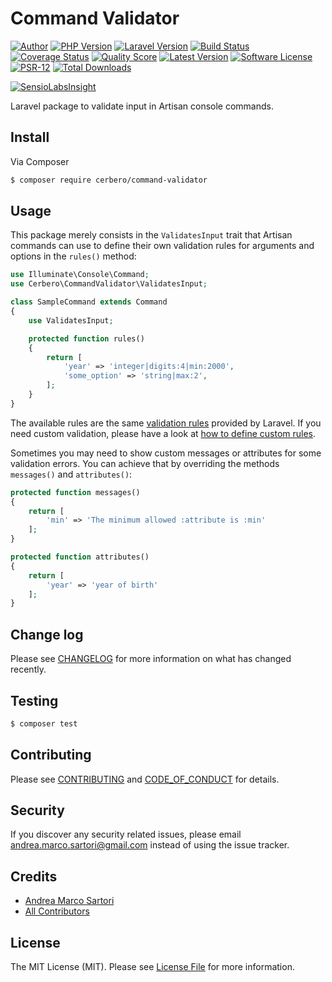 # Command Validator

[![Author][ico-author]][link-author]
[![PHP Version][ico-php]][link-php]
[![Laravel Version][ico-laravel]][link-laravel]
[![Build Status][ico-actions]][link-actions]
[![Coverage Status][ico-scrutinizer]][link-scrutinizer]
[![Quality Score][ico-code-quality]][link-code-quality]
[![Latest Version][ico-version]][link-packagist]
[![Software License][ico-license]](LICENSE.md)
[![PSR-12][ico-psr12]][link-psr12]
[![Total Downloads][ico-downloads]][link-downloads]

[![SensioLabsInsight][ico-sensiolabs]][link-sensiolabs]

Laravel package to validate input in Artisan console commands.

## Install

Via Composer

``` bash
$ composer require cerbero/command-validator
```

## Usage

This package merely consists in the `ValidatesInput` trait that Artisan commands can use to define their own validation rules for arguments and options in the `rules()` method:

``` php
use Illuminate\Console\Command;
use Cerbero\CommandValidator\ValidatesInput;

class SampleCommand extends Command
{
    use ValidatesInput;

    protected function rules()
    {
        return [
            'year' => 'integer|digits:4|min:2000',
            'some_option' => 'string|max:2',
        ];
    }
}
```

The available rules are the same [validation rules][link-rules] provided by Laravel. If you need custom validation, please have a look at [how to define custom rules][link-custom-rules].

Sometimes you may need to show custom messages or attributes for some validation errors. You can achieve that by overriding the methods `messages()` and `attributes()`:

``` php
protected function messages()
{
    return [
        'min' => 'The minimum allowed :attribute is :min'
    ];
}

protected function attributes()
{
    return [
        'year' => 'year of birth'
    ];
}
```

## Change log

Please see [CHANGELOG](CHANGELOG.md) for more information on what has changed recently.

## Testing

``` bash
$ composer test
```

## Contributing

Please see [CONTRIBUTING](CONTRIBUTING.md) and [CODE_OF_CONDUCT](CODE_OF_CONDUCT.md) for details.

## Security

If you discover any security related issues, please email andrea.marco.sartori@gmail.com instead of using the issue tracker.

## Credits

- [Andrea Marco Sartori][link-author]
- [All Contributors][link-contributors]

## License

The MIT License (MIT). Please see [License File](LICENSE.md) for more information.

[ico-author]: https://img.shields.io/static/v1?label=author&message=cerbero90&color=50ABF1&logo=twitter&style=flat-square
[ico-php]: https://img.shields.io/packagist/php-v/cerbero/command-validator?color=%234F5B93&logo=php&style=flat-square
[ico-laravel]: https://img.shields.io/static/v1?label=laravel&message=%E2%89%A55.5&color=ff2d20&logo=laravel&style=flat-square
[ico-version]: https://img.shields.io/packagist/v/cerbero/command-validator.svg?label=version&style=flat-square
[ico-actions]: https://img.shields.io/github/workflow/status/cerbero90/command-validator/build?style=flat-square&logo=github
[ico-license]: https://img.shields.io/badge/license-MIT-brightgreen.svg?style=flat-square
[ico-psr12]: https://img.shields.io/static/v1?label=compliance&message=PSR-12&color=blue&style=flat-square
[ico-scrutinizer]: https://img.shields.io/scrutinizer/coverage/g/cerbero90/command-validator.svg?style=flat-square&logo=scrutinizer
[ico-code-quality]: https://img.shields.io/scrutinizer/g/cerbero90/command-validator.svg?style=flat-square&logo=scrutinizer
[ico-downloads]: https://img.shields.io/packagist/dt/cerbero/command-validator.svg?style=flat-square
[ico-sensiolabs]: https://insight.sensiolabs.com/projects/756ebffa-7aa3-464c-a7a4-3f09e37f897a/big.png

[link-author]: https://twitter.com/cerbero90
[link-php]: https://www.php.net
[link-laravel]: https://laravel.com
[link-packagist]: https://packagist.org/packages/cerbero/command-validator
[link-actions]: https://github.com/cerbero90/command-validator/actions?query=workflow%3Abuild
[link-psr12]: https://www.php-fig.org/psr/psr-12/
[link-scrutinizer]: https://scrutinizer-ci.com/g/cerbero90/command-validator/code-structure
[link-code-quality]: https://scrutinizer-ci.com/g/cerbero90/command-validator
[link-downloads]: https://packagist.org/packages/cerbero/command-validator
[link-author]: https://github.com/cerbero90
[link-contributors]: ../../contributors
[link-sensiolabs]: https://insight.sensiolabs.com/projects/756ebffa-7aa3-464c-a7a4-3f09e37f897a
[link-rules]: https://laravel.com/docs/validation#available-validation-rules
[link-custom-rules]: https://laravel.com/docs/validation#custom-validation-rules
